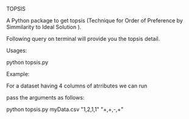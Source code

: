 TOPSIS

A Python package to get topsis (Technique for Order of Preference by Simmilarity to Ideal Solution ).

Following query on terminal will provide you the topsis detail.

Usages:

python topsis.py <InputDataFile> <Weights> <Impacts>

Example: 

For a dataset having 4 columns of atrributes we can run

pass the arguments as follows:

python topsis.py myData.csv "1,2,1,1" "+,+,-,+"